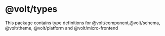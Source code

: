 # @volt/types
This package contains type definitions for @volt/component,@volt/schema, @volt/theme, @volt/platform and @volt/micro-frontend
